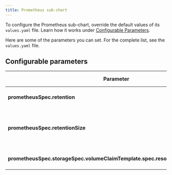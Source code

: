 ```yaml
---
title: Prometheus sub-chart
---
```


To configure the Prometheus sub-chart, override the default values of its `values.yaml` file. 
Learn how it works under [Configurable Parameters](./README.md).

Here are some of the parameters you can set. 
For the complete list, see the `values.yaml` file.

## Configurable parameters

| Parameter | Description | Default value |
|-----------|-------------|---------------|
| **prometheusSpec.retention** | Specifies a period for which Prometheus stores the metrics.| `1d` |
| **prometheusSpec.retentionSize** | Specifies the maximum number of bytes that storage blocks can use. The oldest data will be removed first.| `2GB` |
| **prometheusSpec.storageSpec.volumeClaimTemplate.spec.resources.requests.storage** | Specifies the size of a PersistentVolumeClaim (PVC). | `10Gi` |

